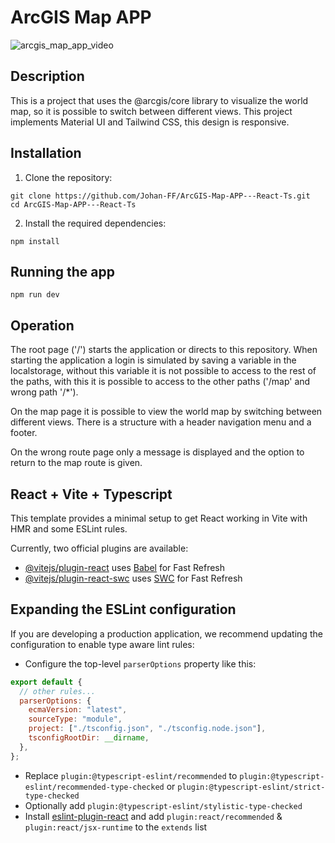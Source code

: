 # ArcGIS Map APP

![arcgis_map_app_video](https://github.com/Johan-FF/ArcGIS-Map-APP---React-Ts/assets/94552691/97206849-db80-4d64-8ae5-777c2079dc59)

## Description

This is a project that uses the @arcgis/core library to visualize the world map, so it is possible to switch between different views. This project implements Material UI and Tailwind CSS, this design is responsive.

## Installation

1. Clone the repository:

```
git clone https://github.com/Johan-FF/ArcGIS-Map-APP---React-Ts.git
cd ArcGIS-Map-APP---React-Ts
```

2. Install the required dependencies:

```
npm install
```

## Running the app

```
npm run dev
```

## Operation

The root page ('/') starts the application or directs to this repository. When starting the application a login is simulated by saving a variable in the localstorage, without this variable it is not possible to access to the rest of the paths, with this it is possible to access to the other paths ('/map' and wrong path '/\*').

On the map page it is possible to view the world map by switching between different views. There is a structure with a header navigation menu and a footer.

On the wrong route page only a message is displayed and the option to return to the map route is given.

## React + Vite + Typescript

This template provides a minimal setup to get React working in Vite with HMR and some ESLint rules.

Currently, two official plugins are available:

- [@vitejs/plugin-react](https://github.com/vitejs/vite-plugin-react/blob/main/packages/plugin-react/README.md) uses [Babel](https://babeljs.io/) for Fast Refresh
- [@vitejs/plugin-react-swc](https://github.com/vitejs/vite-plugin-react-swc) uses [SWC](https://swc.rs/) for Fast Refresh

## Expanding the ESLint configuration

If you are developing a production application, we recommend updating the configuration to enable type aware lint rules:

- Configure the top-level `parserOptions` property like this:

```js
export default {
  // other rules...
  parserOptions: {
    ecmaVersion: "latest",
    sourceType: "module",
    project: ["./tsconfig.json", "./tsconfig.node.json"],
    tsconfigRootDir: __dirname,
  },
};
```

- Replace `plugin:@typescript-eslint/recommended` to `plugin:@typescript-eslint/recommended-type-checked` or `plugin:@typescript-eslint/strict-type-checked`
- Optionally add `plugin:@typescript-eslint/stylistic-type-checked`
- Install [eslint-plugin-react](https://github.com/jsx-eslint/eslint-plugin-react) and add `plugin:react/recommended` & `plugin:react/jsx-runtime` to the `extends` list
